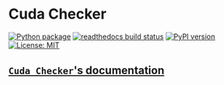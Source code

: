 # Cuda Checker

[![Python package](https://github.com/kagemeka/cuda-checker/actions/workflows/python-package.yml/badge.svg)](https://github.com/kagemeka/cuda-checker/actions/workflows/python-package.yml)
[![readthedocs build status](https://readthedocs.org/projects/cuda-checker/badge/?version=latest)](https://cuda-checker.readthedocs.io/en/latest/?badge=latest)
[![PyPI version](https://badge.fury.io/py/cuda-checker.svg)](https://badge.fury.io/py/cuda-checker)
[![License: MIT](https://img.shields.io/badge/License-MIT-yellow.svg)](https://opensource.org/licenses/MIT)

[`Cuda Checker`'s documentation](https://cuda-checker.readthedocs.io/)
---
